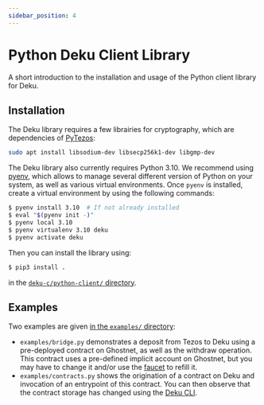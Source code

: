 ```yaml
---
sidebar_position: 4
---
```


# Python Deku Client Library

A short introduction to the installation and usage of the Python client library for Deku.

## Installation

The Deku library requires a few librairies for cryptography, which are dependencies of
[PyTezos](https://pytezos.org/quick_start.html):

```bash
sudo apt install libsodium-dev libsecp256k1-dev libgmp-dev
```

The Deku library also currently requires Python 3.10. We recommend using
[pyenv](https://realpython.com/intro-to-pyenv/), which allows to manage several different version of
Python on your system, as well as various virtual environments. Once `pyenv` is installed, create a
virtual environment by using the following commands:

```bash
$ pyenv install 3.10  # If not already installed
$ eval "$(pyenv init -)"
$ pyenv local 3.10
$ pyenv virtualenv 3.10 deku
$ pyenv activate deku
```

Then you can install the library using:

```bash
$ pip3 install .
```

in the [`deku-c/python-client/`
directory](https://github.com/marigold-dev/deku/tree/main/deku-c/python-client).

## Examples

Two examples are given [in the `examples/` directory](https://github.com/marigold-dev/deku/tree/main/deku-c/python-client/examples):

- `examples/bridge.py` demonstrates a deposit from Tezos to Deku using a pre-deployed contract on
  Ghostnet, as well as the withdraw operation. This contract uses a pre-defined implicit account on
  Ghostnet, but you may have to change it and/or use the
  [faucet](https://faucet.ghostnet.teztnets.xyz/) to refill it.
- `examples/contracts.py` shows the origination of a contract on Deku and invocation of an
  entrypoint of this contract. You can then observe that the contract storage has changed using the
  [Deku CLI](https://deku.marigold.dev/docs/Deku-Canonical/deku_c_cli).
